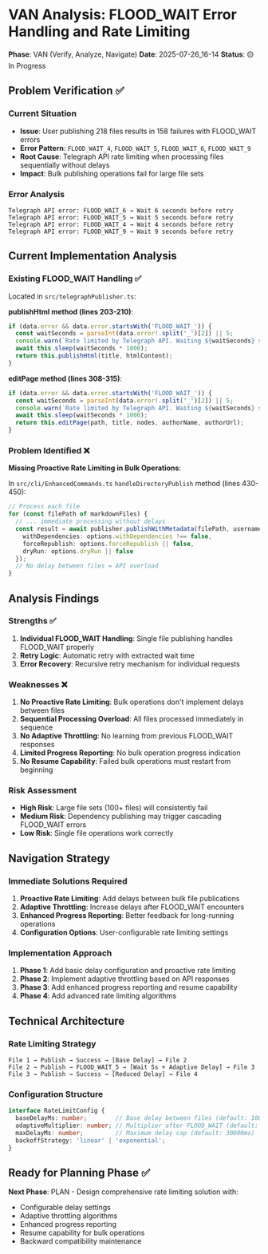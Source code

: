 # VAN Analysis: FLOOD_WAIT Error Handling and Rate Limiting

**Phase**: VAN (Verify, Analyze, Navigate)
**Date**: 2025-07-26_16-14
**Status**: 🟡 In Progress

## Problem Verification ✅

### Current Situation
- **Issue**: User publishing 218 files results in 158 failures with FLOOD_WAIT errors
- **Error Pattern**: `FLOOD_WAIT_4`, `FLOOD_WAIT_5`, `FLOOD_WAIT_6`, `FLOOD_WAIT_9`
- **Root Cause**: Telegraph API rate limiting when processing files sequentially without delays
- **Impact**: Bulk publishing operations fail for large file sets

### Error Analysis
```
Telegraph API error: FLOOD_WAIT_6 → Wait 6 seconds before retry
Telegraph API error: FLOOD_WAIT_5 → Wait 5 seconds before retry
Telegraph API error: FLOOD_WAIT_4 → Wait 4 seconds before retry
Telegraph API error: FLOOD_WAIT_9 → Wait 9 seconds before retry
```

## Current Implementation Analysis

### Existing FLOOD_WAIT Handling ✅
Located in `src/telegraphPublisher.ts`:

**publishHtml method (lines 203-210)**:
```typescript
if (data.error && data.error.startsWith('FLOOD_WAIT_')) {
  const waitSeconds = parseInt(data.error!.split('_')[2]) || 5;
  console.warn(`Rate limited by Telegraph API. Waiting ${waitSeconds} seconds...`);
  await this.sleep(waitSeconds * 1000);
  return this.publishHtml(title, htmlContent);
}
```

**editPage method (lines 308-315)**:
```typescript
if (data.error && data.error.startsWith('FLOOD_WAIT_')) {
  const waitSeconds = parseInt(data.error!.split('_')[2]) || 5;
  console.warn(`Rate limited by Telegraph API. Waiting ${waitSeconds} seconds...`);
  await this.sleep(waitSeconds * 1000);
  return this.editPage(path, title, nodes, authorName, authorUrl);
}
```

### Problem Identified ❌
**Missing Proactive Rate Limiting in Bulk Operations**:

In `src/cli/EnhancedCommands.ts` `handleDirectoryPublish` method (lines 430-450):
```typescript
// Process each file
for (const filePath of markdownFiles) {
  // ... immediate processing without delays
  const result = await publisher.publishWithMetadata(filePath, username, {
    withDependencies: options.withDependencies !== false,
    forceRepublish: options.forceRepublish || false,
    dryRun: options.dryRun || false
  });
  // No delay between files = API overload
}
```

## Analysis Findings

### Strengths ✅
1. **Individual FLOOD_WAIT Handling**: Single file publishing handles FLOOD_WAIT properly
2. **Retry Logic**: Automatic retry with extracted wait time
3. **Error Recovery**: Recursive retry mechanism for individual requests

### Weaknesses ❌
1. **No Proactive Rate Limiting**: Bulk operations don't implement delays between files
2. **Sequential Processing Overload**: All files processed immediately in sequence
3. **No Adaptive Throttling**: No learning from previous FLOOD_WAIT responses
4. **Limited Progress Reporting**: No bulk operation progress indication
5. **No Resume Capability**: Failed bulk operations must restart from beginning

### Risk Assessment
- **High Risk**: Large file sets (100+ files) will consistently fail
- **Medium Risk**: Dependency publishing may trigger cascading FLOOD_WAIT errors
- **Low Risk**: Single file operations work correctly

## Navigation Strategy

### Immediate Solutions Required
1. **Proactive Rate Limiting**: Add delays between bulk file publications
2. **Adaptive Throttling**: Increase delays after FLOOD_WAIT encounters
3. **Enhanced Progress Reporting**: Better feedback for long-running operations
4. **Configuration Options**: User-configurable rate limiting settings

### Implementation Approach
1. **Phase 1**: Add basic delay configuration and proactive rate limiting
2. **Phase 2**: Implement adaptive throttling based on API responses
3. **Phase 3**: Add enhanced progress reporting and resume capability
4. **Phase 4**: Add advanced rate limiting algorithms

## Technical Architecture

### Rate Limiting Strategy
```
File 1 → Publish → Success → [Base Delay] → File 2
File 2 → Publish → FLOOD_WAIT_5 → [Wait 5s + Adaptive Delay] → File 3
File 3 → Publish → Success → [Reduced Delay] → File 4
```

### Configuration Structure
```typescript
interface RateLimitConfig {
  baseDelayMs: number;        // Base delay between files (default: 1000ms)
  adaptiveMultiplier: number; // Multiplier after FLOOD_WAIT (default: 2)
  maxDelayMs: number;         // Maximum delay cap (default: 30000ms)
  backoffStrategy: 'linear' | 'exponential';
}
```

## Ready for Planning Phase ✅

**Next Phase**: PLAN - Design comprehensive rate limiting solution with:
- Configurable delay settings
- Adaptive throttling algorithms
- Enhanced progress reporting
- Resume capability for bulk operations
- Backward compatibility maintenance